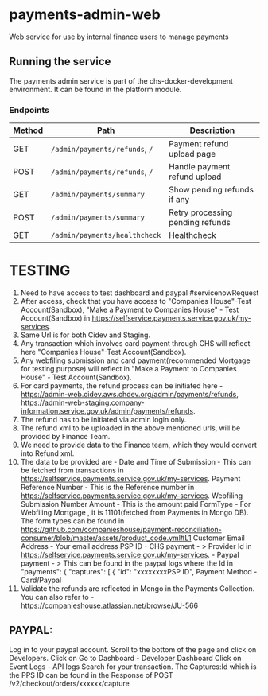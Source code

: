 # payments-admin-web
Web service for use by internal finance users to manage payments

## Running the service
The payments admin service is part of the chs-docker-development environment. It can be found in the platform module.

### Endpoints

| Method | Path                                                                  | Description                                                 |
|--------|-----------------------------------------------------------------------|-------------------------------------------------------------|
| GET    | `/admin/payments/refunds`, `/`                                        | Payment refund upload page                                  |
| POST   | `/admin/payments/refunds`, `/`                                        | Handle payment refund upload                                |
| GET    | `/admin/payments/summary`                                             | Show pending refunds if any                                 |
| POST   | `/admin/payments/summary`                                             | Retry processing pending refunds                            |
| GET    | `/admin/payments/healthcheck`                                         | Healthcheck                                                 |



# TESTING 

1. Need to have access to test dashboard and paypal #servicenowRequest
2. After access, check that you have access to "Companies House"-Test Account(Sandbox), "Make a Payment to Companies House" - Test Account(Sandbox) in https://selfservice.payments.service.gov.uk/my-services.
3. Same Url is for both Cidev and Staging.
4. Any transaction which involves card payment through CHS will reflect here "Companies House"-Test Account(Sandbox).
5. Any webfiling submission and card payment(recommended Mortgage for testing purpose) will reflect in "Make a Payment to Companies House" - Test Account(Sandbox).
6. For card payments, the refund process can be initiated here - https://admin-web.cidev.aws.chdev.org/admin/payments/refunds, https://admin-web-staging.company-information.service.gov.uk/admin/payments/refunds.
7. The refund has to be initiated via admin login only. 
8. The refund xml to be uploaded in the above mentioned urls, will be provided by Finance Team.
9. We need to provide data to the Finance team, which they would convert into Refund xml.
10. The data to be provided are - 
Date and Time of Submission	- This can be fetched from transactions in https://selfservice.payments.service.gov.uk/my-services.
Payment Reference Number	- This is the Reference number in https://selfservice.payments.service.gov.uk/my-services.
Webfiling Submission Number	Amount	- This is the amount paid
FormType	- For Webfiling Mortgage , it is 11101(fetched from Payments in Mongo DB). The form types can be found in https://github.com/companieshouse/payment-reconciliation-consumer/blob/master/assets/product_code.yml#L1
Customer Email Address	- Your email address
PSP ID	- CHS payment - > Provider Id in https://selfservice.payments.service.gov.uk/my-services.
        - Paypal payment - > This can be found in the paypal logs where the Id in "payments": {
        "captures": [
          {
            "id": "xxxxxxxxPSP ID",
Payment Method - Card/Paypal
11. Validate the refunds are reflected in Mongo in the Payments Collection.
You can also refer to - https://companieshouse.atlassian.net/browse/JU-566

## PAYPAL:
Log in to your paypal account.
Scroll to the bottom of the page and click on Developers.
Click on Go to Dashboard - Developer Dashboard
Click on Event Logs - API logs
Search for your transaction.
The Captures:Id which is the PPS ID can be found in the Response of POST /v2/checkout/orders/xxxxxx/capture
